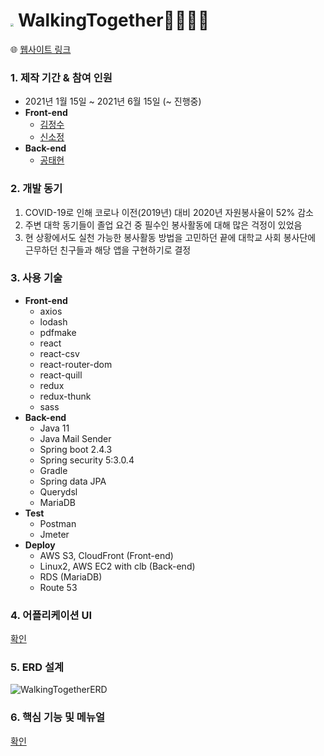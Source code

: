 # <img src="C:\Users\태현\Desktop\walking2gether\Walking_Together\client\public\images\thumbnail128.png" style="zoom: 33%;" /> WalkingTogether🚶‍♂️🚶‍♀️

🌐 [웹사이트 링크](https://walking2gether.com)

### 1. 제작 기간 & 참여 인원

- 2021년 1월 15일 ~ 2021년 6월 15일 (~ 진행중)
- **Front-end**
  - [김정수](https://github.com/sunpl13)
  - [신소정](https://github.com/shinsojeong)
- **Back-end**
  - [공태현](https://github.com/rhdtn311)



### 2. 개발 동기

1. COVID-19로 인해 코로나 이전(2019년) 대비 2020년 자원봉사율이 52% 감소
2. 주변 대학 동기들이 졸업 요건 중 필수인 봉사활동에 대해 많은 걱정이 있었음
3. 현 상황에서도 실천 가능한 봉사활동 방법을 고민하던 끝에 대학교 사회 봉사단에 근무하던 친구들과 해당 앱을 구현하기로 결정



### 3. 사용 기술

- **Front-end**
  - axios
  - lodash
  - pdfmake
  - react
  - react-csv
  - react-router-dom
  - react-quill
  - redux
  - redux-thunk
  - sass
- **Back-end**
  - Java 11
  - Java Mail Sender
  - Spring boot 2.4.3
  - Spring security 5:3.0.4
  - Gradle
  - Spring data JPA
  - Querydsl
  - MariaDB
- **Test**
  - Postman
  - Jmeter
- **Deploy**
  - AWS S3, CloudFront (Front-end)
  - Linux2, AWS EC2 with clb (Back-end)
  - RDS (MariaDB)
  - Route 53



### 4. 어플리케이션 UI

[확인](https://www.figma.com/file/Zsm56YCTXfQ1rad6z9stx1/Walking2gether-UI)


### 5. ERD 설계

![WalkingTogetherERD](https://user-images.githubusercontent.com/68289543/136584541-7685f354-c76d-43b0-83a5-d73736d2ad1e.png)



### 6. 핵심 기능 및 메뉴얼

[확인](https://github.com/sunpl13/Walking_Together/files/6645239/WT_manual.pdf
)

